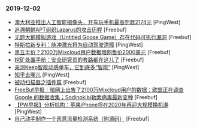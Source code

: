 ### 2019-12-02

* [澳大利亚推出人工智能摄像头，开车玩手机最高罚款2174元](https://www.pingwest.com/w/199027) [PingWest]
* [追溯朝鲜APT组织Lazarus的攻击历程](https://www.freebuf.com/articles/system/221008.html) [Freebuf]
* [无题大鹅模拟游戏（Untitled Goose Game）存在代码可执行漏洞](https://www.freebuf.com/vuls/218690.html) [Freebuf]
* [特斯拉新专利：脉冲激光将为自动驾驶清障](https://www.pingwest.com/w/198984) [PingWest]
* [黑五半价？2100万Mixcloud用户数据暗网售价2000美元](https://www.freebuf.com/news/221626.html) [Freebuf]
* [挖矿处置手册：安全研究员的套路都在这儿了](https://www.freebuf.com/articles/system/220132.html) [Freebuf]
* [亲测Keep智能动感单车，它到底多“智能”](https://www.pingwest.com/a/198377) [PingWest]
* [知乎去哪儿](https://www.pingwest.com/a/198601) [PingWest]
* [被动扫描器之插件篇](https://www.freebuf.com/articles/web/219818.html) [Freebuf]
* [FreeBuf早报｜暗网上出售了2100万Mixcloud用户的数据；欧盟正在调查 Google 的数据收集；Sodinokibi勒索病毒最新变种](https://www.freebuf.com/news/221610.html) [Freebuf]
* [【PW早报】分析机构：苹果iPhone将在2020年再迎大规模换机潮](https://www.pingwest.com/w/198968) [PingWest]
* [自己动手制作一个恶意流量检测系统（附源码）](https://www.freebuf.com/articles/system/220565.html) [Freebuf]
